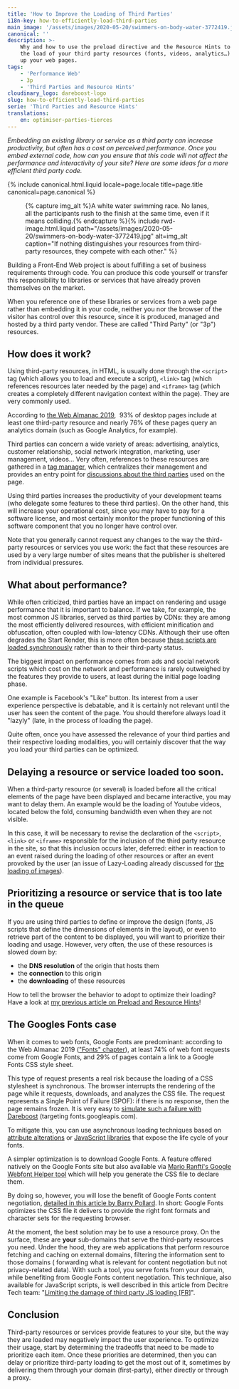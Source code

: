 ```yaml
---
title: 'How to Improve the Loading of Third Parties'
i18n-key: how-to-efficiently-load-third-parties
main_image: '/assets/images/2020-05-20/swimmers-on-body-water-3772419.jpg'
canonical: ''
description: >-
    Why and how to use the preload directive and the Resource Hints to optimize
    the load of your third party resources (fonts, videos, analytics…) and speed
    up your web pages.
tags:
    - 'Performance Web'
    - 3p
    - 'Third Parties and Resource Hints'
cloudinary_logo: dareboost-logo
slug: how-to-efficiently-load-third-parties
serie: 'Third Parties and Resource Hints'
translations:
    en: optimiser-parties-tierces
---
```


_Embedding an existing library or service as a third party can increase
productivity, but often has a cost on perceived performance. Once you embed
external code, how can you ensure that this code will not affect the performance
and interactivity of your site? Here are some ideas for a more efficient third
party code._

<!-- more -->

{% include canonical.html.liquid
    locale=page.locale
    title=page.title
    canonical=page.canonical
%}

<figure>
{% capture img_alt %}A white water swimming race. No lanes, all the participants rush to the finish at the same time, even if it means colliding.{% endcapture %}{% include rwd-image.html.liquid
path="/assets/images/2020-05-20/swimmers-on-body-water-3772419.jpg"
alt=img_alt
caption="If nothing distinguishes your resources from third-party resources, they compete with each other."
%}
</figure>

Building a Front-End Web project is about fulfilling a set of business
requirements through code. You can produce this code yourself or transfer this
responsibility to libraries or services that have already proven themselves on
the market.

When you reference one of these libraries or services from a web page rather
than embedding it in your code, neither you nor the browser of the visitor has
control over this resource, since it is produced, managed and hosted by a third
party vendor. These are called "Third Party" (or "3p") resources.

## How does it work?

Using third-party resources, in HTML, is usually done through the `<script>` tag
(which allows you to load and execute a script), `<link>` tag (which references
resources later needed by the page) and `<iframe>` tag (which creates a
completely different navigation context within the page). They are very commonly
used.

According to
[the Web Almanac 2019](https://almanac.httparchive.org/en/2019/third-parties),
 93% of desktop pages include at least one third-party resource and nearly 76%
of these pages query an analytics domain (such as Google Analytics, for
example).

Third parties can concern a wide variety of areas: advertising, analytics,
customer relationship, social network integration, marketing, user management,
videos... Very often, references to these resources are gathered in a
[tag manager](https://blog.dareboost.com/en/2018/04/how-tag-managers-impact-web-performance/),
which centralizes their management and provides an entry point for
[discussions about the third parties](https://blog.dareboost.com/en/2018/06/tag-manager-web-performance-best-practices/)
used on the page.

Using third parties increases the productivity of your development teams (who
delegate some features to these third parties). On the other hand, this will
increase your operational cost, since you may have to pay for a software
license, and most certainly monitor the proper functioning of this software
component that you no longer have control over.

Note that you generally cannot request any changes to the way the third-party
resources or services you use work: the fact that these resources are used by a
very large number of sites means that the publisher is sheltered from individual
pressures.

## What about performance?

While often criticized, third parties have an impact on rendering and usage
performance that it is important to balance. If we take, for example, the most
common JS libraries, served as third parties by CDNs: they are among the most
efficiently delivered resources, with efficient minification and obfuscation,
often coupled with low-latency CDNs. Although their use often degrades the Start
Render, this is more often because
[these scripts are loaded synchronously](/2017/12/defer-script-to-speed-up-rendering/)
rather than to their third-party status.

The biggest impact on performance comes from ads and social network scripts
which cost on the network and performance is rarely outweighed by the features
they provide to users, at least during the initial page loading phase.

One example is Facebook's "Like" button. Its interest from a user experience
perspective is debatable, and it is certainly not relevant until the user has
seen the content of the page. You should therefore always load it "lazyly"
(late, in the process of loading the page).

Quite often, once you have assessed the relevance of your third parties and
their respective loading modalities, you will certainly discover that the way
you load your third parties can be optimized.

## Delaying a resource or service loaded too soon.

When a third-party resource (or several) is loaded before all the critical
elements of the page have been displayed and became interactive, you may want to
delay them. An example would be the loading of Youtube videos, located below the
fold, consuming bandwidth even when they are not visible.

In this case, it will be necessary to revise the declaration of the `<script>`,
`<link>` or `<iframe>` responsible for the inclusion of the third party resource
in the site, so that this inclusion occurs later, deferred: either in reaction
to an event raised during the loading of other resources or after an event
provoked by the user (an issue of Lazy-Loading already discussed for
[the loading of images](/2019/03/lazy-loading-faster-webpages-seo-friendly/)).

## Prioritizing a resource or service that is too late in the queue

If you are using third parties to define or improve the design (fonts, JS
scripts that define the dimensions of elements in the layout), or even to
retrieve part of the content to be displayed, you will want to prioritize their
loading and usage. However, very often, the use of these resources is slowed
down by:

-   the **DNS resolution** of the origin that hosts them
-   the **connection** to this origin
-   the **downloading** of these resources

How to tell the browser the behavior to adopt to optimize their loading? Have a
look at
[my previous article on Preload and Resource Hints](/2020/05/preload-prefetch-preconnect-resource-hints/)!

## The Googles Fonts case

When it comes to web fonts, Google Fonts are predominant: according to the Web
Almanac 2019 (["Fonts" chapter](https://almanac.httparchive.org/en/2019/fonts)),
at least 74% of web font requests come from Google Fonts, and 29% of pages
contain a link to a Google Fonts CSS style sheet.

This type of request presents a real risk because the loading of a CSS
stylesheet is synchronous. The browser interrupts the rendering of the page
while it requests, downloads, and analyzes the CSS file. The request represents
a Single Point of Failure (SPOF): if there is no response, then the page remains
frozen. It is very easy to
[simulate such a failure with Dareboost](https://www.dareboost.com/en/doc/website-speed-test/settings/dns-mapping-blackhole)
(targeting fonts.googleapis.com).

To mitigate this, you can use asynchronous loading techniques based on
[attribute alterations](https://www.filamentgroup.com/lab/load-css-simpler/) or
[JavaScript libraries](https://github.com/filamentgroup/loadCSS) that expose the
life cycle of your fonts.

A simpler optimization is to download Google Fonts. A feature offered natively
on the Google Fonts site but also available via
[Mario Ranfti's Google Webfont Helper tool](https://google-webfonts-helper.herokuapp.com/fonts)
which will help you generate the CSS file to declare them.

By doing so, however, you will lose the benefit of Google Fonts content
negotiation,
[detailed in this article by Barry Pollard](https://www.tunetheweb.com/blog/should-you-self-host-google-fonts/).
In short: Google Fonts optimizes the CSS file it delivers to provide the right
font formats and character sets for the requesting browser.

At the moment, the best solution may be to use a resource proxy. On the surface,
these are **your** sub-domains that serve the third-party resources you need.
Under the hood, they are web applications that perform resource fetching and
caching on external domains, filtering the information sent to those domains (
forwarding what is relevant for content negotiation but not privacy-related
data). With such a tool, you serve fonts from your domain, while benefiting from
Google Fonts content negotiation. This technique, also available for JavaScript
scripts, is well described in this article from Decitre Tech team:
"[Limiting the damage of third party JS loading [FR]](https://tech.decitre.fr/posts/optimiser-chargement-js-tiers)".

## Conclusion

Third-party resources or services provide features to your site, but the way
they are loaded may negatively impact the user experience. To optimize their
usage, start by determining the tradeoffs that need to be made to prioritize
each item. Once these priorities are determined, then you can delay or
prioritize third-party loading to get the most out of it, sometimes by
delivering them through your domain (first-party), either directly or through a
proxy.
